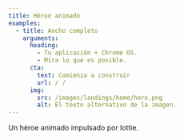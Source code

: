 ```yaml
---
title: Héroe animado
examples:
  - title: Ancho completo
    arguments:
      heading:
        - Tu aplicación + Chrome OS.
        - Mira lo que es posible.
      cta:
        text: Comienza a construir
        url: / /
      img:
        src: /images/landings/home/hero.png
        alt: El texto alternativo de la imagen.
---
```


Un héroe animado impulsado por lottie.
